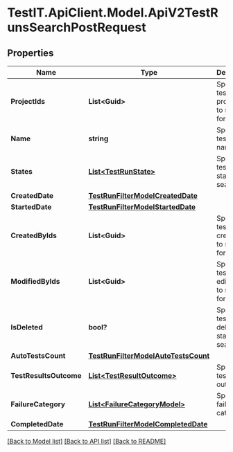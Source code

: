 # TestIT.ApiClient.Model.ApiV2TestRunsSearchPostRequest

## Properties

Name | Type | Description | Notes
------------ | ------------- | ------------- | -------------
**ProjectIds** | **List&lt;Guid&gt;** | Specifies a test run project IDs to search for | [optional] 
**Name** | **string** | Specifies test run name | [optional] 
**States** | [**List&lt;TestRunState&gt;**](TestRunState.md) | Specifies a test run states to search for | [optional] 
**CreatedDate** | [**TestRunFilterModelCreatedDate**](TestRunFilterModelCreatedDate.md) |  | [optional] 
**StartedDate** | [**TestRunFilterModelStartedDate**](TestRunFilterModelStartedDate.md) |  | [optional] 
**CreatedByIds** | **List&lt;Guid&gt;** | Specifies a test run creator IDs to search for | [optional] 
**ModifiedByIds** | **List&lt;Guid&gt;** | Specifies a test run last editor IDs to search for | [optional] 
**IsDeleted** | **bool?** | Specifies a test run deleted status to search for | [optional] 
**AutoTestsCount** | [**TestRunFilterModelAutoTestsCount**](TestRunFilterModelAutoTestsCount.md) |  | [optional] 
**TestResultsOutcome** | [**List&lt;TestResultOutcome&gt;**](TestResultOutcome.md) | Specifies test results outcomes | [optional] 
**FailureCategory** | [**List&lt;FailureCategoryModel&gt;**](FailureCategoryModel.md) | Specifies failure categories | [optional] 
**CompletedDate** | [**TestRunFilterModelCompletedDate**](TestRunFilterModelCompletedDate.md) |  | [optional] 

[[Back to Model list]](../README.md#documentation-for-models) [[Back to API list]](../README.md#documentation-for-api-endpoints) [[Back to README]](../README.md)

